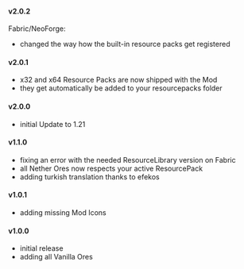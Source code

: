 #### v2.0.2
Fabric/NeoForge:
- changed the way how the built-in resource packs get registered 

#### v2.0.1
- x32 and x64 Resource Packs are now shipped with the Mod
- they get automatically be added to your resourcepacks folder

#### v2.0.0
- initial Update to 1.21

#### v1.1.0
- fixing an error with the needed ResourceLibrary version on Fabric
- all Nether Ores now respects your active ResourcePack
- adding turkish translation thanks to efekos

#### v1.0.1
- adding missing Mod Icons

#### v1.0.0
- initial release
- adding all Vanilla Ores
